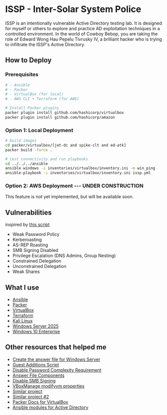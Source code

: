 # ISSP - Inter-Solar System Police

ISSP is an intentionally vulnerable Active Directory testing lab. It is designed for myself or others to explore and practice AD exploitation techniques in a controlled environment. In the world of Cowboy Bebop, you are taking the role of Edward Wong Hau Pepelu Tivrusky IV, a brilliant hacker who is trying to infiltrate the ISSP's Active Directory.

## How to Deploy
### Prerequisites
```bash
# - Ansible
# - Packer
# - VirtualBox (for local) 
# - AWS CLI + Terraform (for AWS)

# Install Packer plugins
packer plugin install github.com/hashicorp/virtualbox
packer plugin install github.com/hashicorp/amazon
```

### Option 1: Local Deployment

```bash
# build images
cd packer/virtualbox/[jet-dc and spike-clt and ed-atk]
packer build -force .

# test connectivity and run playbooks
cd ../../../ansible
ansible windows -i inventories/virtualbox/inventory.ini -m win_ping
ansible-playbook -i inventories/virtualbox/inventory.ini issp.yml
```

### Option 2: AWS Deployment --- UNDER CONSTRUCTION
This feature is not yet implemented, but will be available soon.

## Vulnerabilities
inspired by [this script](https://github.com/safebuffer/vulnerable-AD)
- Weak Password Policy
- Kerberoasting
- AS-REP Roasting 
- SMB Signing Disabled
- Privilege Escalation (DNS Admins, Group Nesting)
- Constrained Delegation
- Unconstrained Delegation
- Weak Shares

## What I use
- [Ansible](https://www.ansible.com/)
- [Packer](https://developer.hashicorp.com/packer)
- [VirtualBox](https://www.virtualbox.org/)
- [Terraform](https://developer.hashicorp.com/terraform)
- [Kali Linux](https://www.kali.org/)
- [Windows Server 2025](https://www.microsoft.com/en-us/evalcenter/evaluate-windows-server-2025)
- [Windows 10 Enterprise](https://www.microsoft.com/en-us/evalcenter/evaluate-windows-10-enterprise)

## Other resources that helped me
- [Create the answer file for Windows Server](https://github.com/chef/bento/blob/main/packer_templates/win_answer_files/2025/Autounattend.xml)
- [Guest Additions Script](https://github.com/eaksel/packer-Win2022/blob/main/scripts/virtualbox-guest-additions.ps1)
- [Disable Password Complexity Requirement](https://www.windows-commandline.com/net-accounts-command/)
- [Answer File Components](https://learn.microsoft.com/en-us/windows-hardware/customize/desktop/unattend/components-b-unattend)
- [Disable SMB Signing](https://umatechnology.org/how-to-disable-smb-signing-by-default-on-windows-11/)
- [VBoxManage modifyvm properties](https://docs.oracle.com/en/virtualization/virtualbox/6.0/user/vboxmanage-modifyvm.html)
- [Similar project](https://github.com/dteslya/win-iac-lab)
- [Similar project #2](https://github.com/blink-zero/ansible-ad-lab)
- [Packer Docs for VirtualBox](https://developer.hashicorp.com/packer/integrations/hashicorp/virtualbox/latest/components/builder/iso)
- [Ansible modules for Active Directory](https://galaxy.ansible.com/ui/repo/published/microsoft/ad/docs/?extIdCarryOver=true&sc_cid=701f2000001OH7YAAW)
